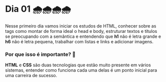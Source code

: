 # Dia 01 🌧️🌧️🌧️🌧️

Nesse primeiro dia vamos iniciar os estudos de HTML, conhecer sobre as tags como montar de forma ideal o head e body, estruturar textos e títulos se preocupando com a semântica e entendendo que **h1** não é letra grande e **h6** não é letra pequena, trabalhar com listas e links e adicionar imagens.

### Por que isso é importante? 🤔

**HTML** e **CSS** são duas tecnologias que estão muito presente em vários sistemas, entender como funciona cada uma delas é um ponto inicial para uma carreira de sucesso.
